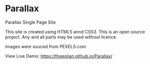 # Parallax
Parallax Single Page Site

This site is created using HTML5 annd CSS3. This is an open source project. Any and all parts may be used without licence.

Images were souced from PEXELS.com

View Live Demo: https://theeolian.github.io/Parallax/
